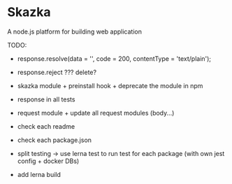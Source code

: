 # Skazka
A node.js platform for building web application

TODO:
  
- response.resolve(data = '', code = 200, contentType = 'text/plain');
- response.reject ??? delete?

- skazka module + preinstall hook + deprecate the module in npm

- response in all tests
  
- request module + update all request modules (body...)

- check each readme
- check each package.json

- split testing -> use lerna test to run test for each package (with own jest config + docker DBs)
- add lerna build
